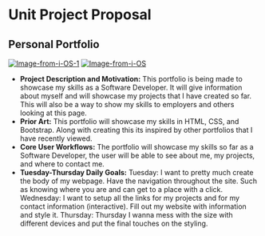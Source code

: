# Unit Project Proposal

## Personal Portfolio
<a href="https://ibb.co/FXrq1NQ"><img src="https://i.ibb.co/LrFhybT/Image-from-i-OS-1.jpg" alt="Image-from-i-OS-1" border="0"></a>
<a href="https://ibb.co/PGLH6Yc"><img src="https://i.ibb.co/KxPvrG2/Image-from-i-OS.jpg" alt="Image-from-i-OS" border="0"></a>

- **Project Description and Motivation:** This portfolio is being made to showcase my skills as a Software Developer. It will give information about myself and will showcase my projects that I have created so far. This will also be a way to show my skills to employers and others looking at this page.
- **Prior Art:** This portfolio will showcase my skills in HTML, CSS, and Bootstrap. Along with creating this its inspired by other portfolios that I have recently viewed.
- **Core User Workflows:** The portfolio will showcase my skills so far as a Software Developer, the user will be able to see about me, my projects, and where to contact me.
- **Tuesday-Thursday Daily Goals:** 
Tuesday: I want to pretty much create the body of my webpage. Have the navigation throughout the site. Such as knowing where you are and can get to a place with a click. 
Wednesday: I want to setup all the links for my projects and for my contact information (interactive). Fill out my website with information and style it.
Thursday: Thursday I wanna mess with the size with different devices and put the final touches on the styling.

